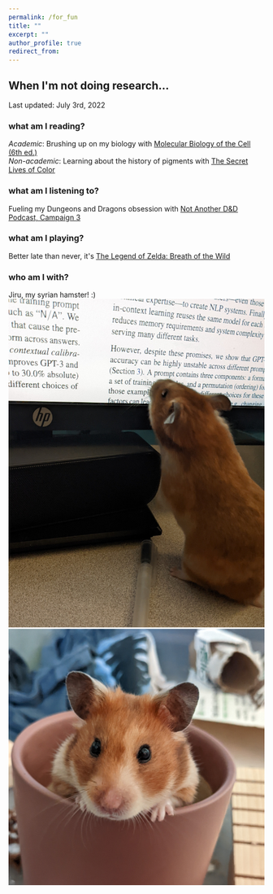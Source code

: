 ```yaml
---
permalink: /for_fun
title: ""
excerpt: ""
author_profile: true
redirect_from: 
---
```

## When I'm not doing research...
Last updated: July 3rd, 2022  

### what am I reading?
*Academic*: Brushing up on my biology with [Molecular Biology of the Cell (6th ed.)](https://books.google.com/books/about/Molecular_Biology_of_the_Cell.html?id=jK6UBQAAQBAJ)  
*Non-academic*: Learning about the history of pigments with [The Secret Lives of Color](https://www.goodreads.com/book/show/34122206-the-secret-lives-of-color)  

### what am I listening to?
Fueling my Dungeons and Dragons obsession with [Not Another D&D Podcast, Campaign 3](https://www.naddpod.com/)  

### what am I playing?
Better late than never, it's [The Legend of Zelda: Breath of the Wild](https://www.zelda.com/breath-of-the-wild/)  

### who am I with?
Jiru, my syrian hamster! :)
![jiru_picture_1](/files/jiru1.jpg) ![jiru_picture_2](/files/jiru2.jpg)
